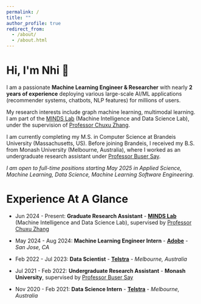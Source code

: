 ```yaml
---
permalink: /
title: ""
author_profile: true
redirect_from: 
  - /about/
  - /about.html
---
```

Hi, I'm Nhi 👋
======
I am a passionate **Machine Learning Engineer & Researcher** with nearly **2 years of experience** deploying various large-scale AI/ML applications (recommender systems, chatbots, NLP features) for millions of users. 

My research interests include graph machine learning, multimodal learning. I am part of the [MINDS Lab](https://chuxuzhang.github.io/Lab/lab_index.html) (Machine Intelligence and Data Science Lab), under the supervision of [Professor Chuxu Zhang](https://chuxuzhang.github.io/).


I am currently completing my M.S. in Computer Science at Brandeis University (Massachusetts, US). Before joining Brandeis, I received my B.S. from Monash University (Melbourne, Australia), where I worked as an undergraduate research assistant under [Professor Buser Say](https://saybuser.github.io/).

*I am open to full-time positions starting May 2025 in Applied Science, Machine Learning, Data Science, Machine Learning Software Engineering.*

Experience At A Glance
======
* Jun 2024 - Present: **Graduate Research Assistant** - [**MINDS Lab**](https://chuxuzhang.github.io/Lab/lab_index.html) (Machine Intelligence and Data Science Lab), supervised by [Professor Chuxu Zhang](https://chuxuzhang.github.io/)

* May 2024 - Aug 2024: **Machine Learning Engineer Intern** - [**Adobe**](https://www.adobe.com/) - *San Jose, CA*

* Feb 2022 - Jul 2023: **Data Scientist** - [**Telstra**](https://www.telstra.com.au/) - *Melbourne, Australia*

* Jul 2021 - Feb 2022: **Undergraduate Research Assistant** - **Monash University**, supervised by [Professor Buser Say](https://saybuser.github.io/)

* Nov 2020 - Feb 2021: **Data Science Intern** - [**Telstra**](https://www.telstra.com.au/) - *Melbourne, Australia*
